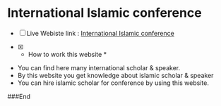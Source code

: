 # International Islamic conference 
- [ ] Live Webiste link :  [International Islamic conference](https://international-islamic-conferenec.netlify.app/)


- [x] * How to work this website *
- You can find here many international scholar & speaker.
- By this website you get knowledge about islamic scholar & speaker
- You can hire islamic scholar for conference by using this website.

###End